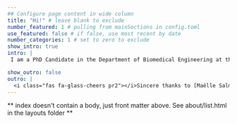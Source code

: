 ```yaml
---
## Configure page content in wide column
title: "Hi!" # leave blank to exclude
number_featured: 1 # pulling from mainSections in config.toml
use_featured: false # if false, use most recent by date
number_categories: 1 # set to zero to exclude
show_intro: true
intro: |
 I am a PhD Candidate in the Department of Biomedical Engineering at the University of Arkansas, Fayetteville. Curiosity (and necessity) led me to take a class in the Geosciences Department to learn to use R. \n \n \n Little I knew that that class would change my view of Statistics and to question how data is traditionally analyzed in biomedical research. \n \n \n I am interested in novel approaches to analyze longitudinal data, and I try to make research reproducibility a core component of my work.

show_outro: false
outro: |
  <i class="fas fa-glass-cheers pr2"></i>Sincere thanks to [Maëlle Salmon](https://masalmon.eu/) for her help naming this Hugo theme!
---
```


** index doesn't contain a body, just front matter above.
See about/list.html in the layouts folder **
